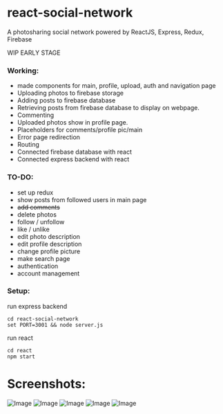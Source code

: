 # react-social-network
A photosharing social network powered by ReactJS, Express, Redux, Firebase

WIP EARLY STAGE

### Working:
* made components for main, profile, upload, auth and navigation page
* Uploading photos to firebase storage
* Adding posts to firebase database
* Retrieving posts from firebase database to display on webpage.
* Commenting
* Uploaded photos show in profile page.
* Placeholders for comments/profile pic/main
* Error page redirection
* Routing
* Connected firebase database with react
* Connected express backend with react

### TO-DO:
* set up redux 
* show posts from followed users in main page
* ~~add comments~~
* delete photos
* follow / unfollow
* like / unlike
* edit photo description
* edit profile description
* change profile picture
* make search page
* authentication
* account management

### Setup:
run express backend
```
cd react-social-network
set PORT=3001 && node server.js
```

run react
```
cd react
npm start
```

# Screenshots:
![Image](https://i.imgur.com/e7JNcGa.png)
![Image](https://i.imgur.com/5URMvYC.png)
![Image](https://i.imgur.com/SyEyMT0.png)
![Image](https://i.imgur.com/EZeZdqS.png)
![Image](https://i.imgur.com/njY9o00.png)